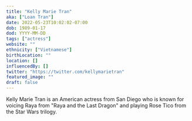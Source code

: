 ```yaml
---
title: "Kelly Marie Tran"
aka: ["Loan Tran"]
date: 2022-05-23T10:02:02-07:00
dob: 1989-01-17
dod: YYYY-MM-DD
tags: ["actress"]
website: ""
ethnicity: ["Vietnamese"]
birthLocation: ""
location: []
influencedBy: []
twitter: "https://twitter.com/kellymarietran"
featured_image: ""
draft: false
---
```


Kelly Marie Tran is an American actress from San Diego who is known for voicing
Raya from "Raya and the Last Dragon" and playing Rose Tico from the Star Wars
trilogy.
